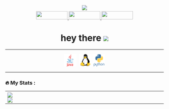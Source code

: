 

<div id="header" align="center">
  <img src="https://media.giphy.com/media/zhYSVCirREeIZtONCI/giphy.gif" width="100"/>
</div>
<div id="badges" align="center">
    <a href="https://www.linkedin.com/in/a1imansour/">
      <img src="https://img.shields.io/badge/LinkedIn-blue?logo=linkedin&logoColor=white&style=for-the-badge" width="100" height="26">
    </a>
    <a href="https://stackoverflow.com/users/21113013/a1imansour">
      <img src="https://img.shields.io/badge/stackoverflow-orange?logo=stackoverflow&logoColor=white&style=for-the-badge" width="100" height="26">
    </a>
    <a href="https://math.stackexchange.com/users/1073973/a1imansour">
      <img src="https://img.shields.io/badge/stackexchange-black?logo=stackexchange&logoColor=blue&style=for-the-badge" width="100" height="26">
    </a>
  </div>
<div id="badges" align="center">
    
  <h1>
  hey there
  <img src="https://media.giphy.com/media/hvRJCLFzcasrR4ia7z/giphy.gif" width="30px"/>
</h1>
</div>

---

<div align="center">
  <img src="https://github.com/devicons/devicon/blob/master/icons/java/java-original-wordmark.svg" title="Java" alt="Java" width="40" height="40"/>&nbsp;
  <img src="https://raw.githubusercontent.com/devicons/devicon/1119b9f84c0290e0f0b38982099a2bd027a48bf1/icons/linux/linux-original.svg" title="linux" **alt="linux" width="40" height="40"/>
  <img src="https://github.com/devicons/devicon/blob/master/icons/python/python-original-wordmark.svg" title="Python" **alt="Python" width="40" height="40"/>
</div>

---
  <!--<br clear="right"/>-->
  <!--<img src="https://streak-stats.demolab.com/?user=A1iMansour&theme=dark&background=000000">--> 
 
  
  <!--<img src="https://github-readme-stats-git-masterrstaa-rickstaa.vercel.app/api/top-langs/?username=A1iMansour&theme=vision-friendly-dark">-->
### :fire: My Stats :

<table >

  <tr>
    <th width="550vw">
      <img width="550vw" align="left" src="https://github-readme-stats-git-masterrstaa-rickstaa.vercel.app/api?username=A1iMansour&layout=compact&theme=algolia">
      <img width="550vw" align="left" src="https://github-readme-streak-stats.herokuapp.com/?user=A1iMansour&theme=algolia">
    </th>
    <th>
     <img width= "470vw"  src="https://github-readme-stats.vercel.app/api/top-langs?username=A1iMansour&layout=pie&theme=algolia">
    </th>
  </tr>

</table>
